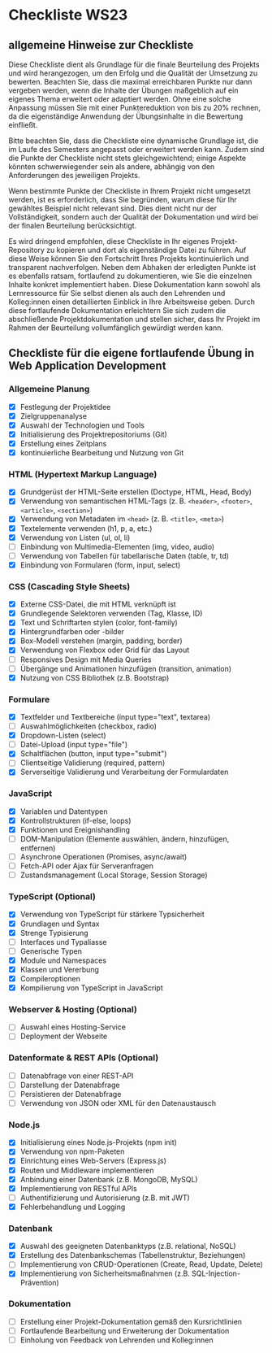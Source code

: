 # Checkliste WS23

## allgemeine Hinweise zur Checkliste
Diese Checkliste dient als Grundlage für die finale Beurteilung des Projekts und wird herangezogen, um den Erfolg und die Qualität der Umsetzung zu bewerten. Beachten Sie, dass die maximal erreichbaren Punkte nur dann vergeben werden, wenn die Inhalte der Übungen maßgeblich auf ein eigenes Thema erweitert oder adaptiert werden. Ohne eine solche Anpassung müssen Sie mit einer Punktereduktion von bis zu 20% rechnen, da die eigenständige Anwendung der Übungsinhalte in die Bewertung einfließt.

Bitte beachten Sie, dass die Checkliste eine dynamische Grundlage ist, die im Laufe des Semesters angepasst oder erweitert werden kann. Zudem sind die Punkte der Checkliste nicht stets gleichgewichtend; einige Aspekte könnten schwerwiegender sein als andere, abhängig von den Anforderungen des jeweiligen Projekts.

Wenn bestimmte Punkte der Checkliste in Ihrem Projekt nicht umgesetzt werden, ist es erforderlich, dass Sie begründen, warum diese für Ihr gewähltes Beispiel nicht relevant sind. Dies dient nicht nur der Vollständigkeit, sondern auch der Qualität der Dokumentation und wird bei der finalen Beurteilung berücksichtigt.

Es wird dringend empfohlen, diese Checkliste in Ihr eigenes Projekt-Repository zu kopieren und dort als eigenständige Datei zu führen. Auf diese Weise können Sie den Fortschritt Ihres Projekts kontinuierlich und transparent nachverfolgen. Neben dem Abhaken der erledigten Punkte ist es ebenfalls ratsam, fortlaufend zu dokumentieren, wie Sie die einzelnen Inhalte konkret implementiert haben. Diese Dokumentation kann sowohl als Lernressource für Sie selbst dienen als auch den Lehrenden und Kolleg:innen einen detaillierten Einblick in Ihre Arbeitsweise geben. Durch diese fortlaufende Dokumentation erleichtern Sie sich zudem die abschließende Projektdokumentation und stellen sicher, dass Ihr Projekt im Rahmen der Beurteilung vollumfänglich gewürdigt werden kann.

## Checkliste für die eigene fortlaufende Übung in Web Application Development

### Allgemeine Planung
- [x] Festlegung der Projektidee
- [x] Zielgruppenanalyse
- [x] Auswahl der Technologien und Tools
- [x] Initialisierung des Projektrepositoriums (Git)
- [x] Erstellung eines Zeitplans
- [x] kontinuierliche Bearbeitung und Nutzung von Git

### HTML (Hypertext Markup Language)
- [x] Grundgerüst der HTML-Seite erstellen (Doctype, HTML, Head, Body)
- [x] Verwendung von semantischen HTML-Tags (z. B. `<header>`, `<footer>`, `<article>`, `<section>`)
- [x] Verwendung von Metadaten im `<head>` (z. B. `<title>`, `<meta>`)
- [x] Textelemente verwenden (h1, p, a, etc.)
- [x] Verwendung von Listen (ul, ol, li)
- [ ] Einbindung von Multimedia-Elementen (img, video, audio)
- [ ] Verwendung von Tabellen für tabellarische Daten (table, tr, td)
- [x] Einbindung von Formularen (form, input, select)
  
### CSS (Cascading Style Sheets)
- [x] Externe CSS-Datei, die mit HTML verknüpft ist
- [x] Grundlegende Selektoren verwenden (Tag, Klasse, ID)
- [x] Text und Schriftarten stylen (color, font-family)
- [x] Hintergrundfarben oder -bilder
- [x] Box-Modell verstehen (margin, padding, border)
- [x] Verwendung von Flexbox oder Grid für das Layout
- [ ] Responsives Design mit Media Queries
- [ ] Übergänge und Animationen hinzufügen (transition, animation)
- [x] Nutzung von CSS Bibliothek (z.B. Bootstrap)

### Formulare
- [x] Textfelder und Textbereiche (input type="text", textarea)
- [ ] Auswahlmöglichkeiten (checkbox, radio)
- [x] Dropdown-Listen (select)
- [ ] Datei-Upload (input type="file")
- [x] Schaltflächen (button, input type="submit")
- [ ] Clientseitige Validierung (required, pattern)
- [x] Serverseitige Validierung und Verarbeitung der Formulardaten

### JavaScript
- [x] Variablen und Datentypen
- [x] Kontrollstrukturen (if-else, loops)
- [x] Funktionen und Ereignishandling
- [ ] DOM-Manipulation (Elemente auswählen, ändern, hinzufügen, entfernen)
- [ ] Asynchrone Operationen (Promises, async/await)
- [ ] Fetch-API oder Ajax für Serveranfragen
- [ ] Zustandsmanagement (Local Storage, Session Storage)

### TypeScript (Optional)
- [x] Verwendung von TypeScript für stärkere Typsicherheit
- [x] Grundlagen und Syntax
- [x] Strenge Typisierung
- [ ] Interfaces und Typaliasse
- [ ] Generische Typen
- [x] Module und Namespaces
- [x] Klassen und Vererbung
- [x] Compileroptionen
- [x] Kompilierung von TypeScript in JavaScript

### Webserver & Hosting (Optional)
- [ ] Auswahl eines Hosting-Service
- [ ] Deployment der Webseite

### Datenformate & REST APIs (Optional)
- [ ] Datenabfrage von einer REST-API
- [ ] Darstellung der Datenabfrage
- [ ] Persistieren der Datenabfrage
- [ ] Verwendung von JSON oder XML für den Datenaustausch

### Node.js
- [x] Initialisierung eines Node.js-Projekts (npm init)
- [x] Verwendung von npm-Paketen
- [x] Einrichtung eines Web-Servers (Express.js)
- [x] Routen und Middleware implementieren
- [x] Anbindung einer Datenbank (z.B. MongoDB, MySQL)
- [x] Implementierung von RESTful APIs
- [ ] Authentifizierung und Autorisierung (z.B. mit JWT)
- [x] Fehlerbehandlung und Logging

### Datenbank
- [x] Auswahl des geeigneten Datenbanktyps (z.B. relational, NoSQL)
- [x] Erstellung des Datenbankschemas (Tabellenstruktur, Beziehungen)
- [ ] Implementierung von CRUD-Operationen (Create, Read, Update, Delete)
- [x] Implementierung von Sicherheitsmaßnahmen (z.B. SQL-Injection-Prävention)

### Dokumentation
- [ ] Erstellung einer Projekt-Dokumentation gemäß den Kursrichtlinien
- [ ] Fortlaufende Bearbeitung und Erweiterung der Dokumentation
- [ ] Einholung von Feedback von Lehrenden und Kolleg:innen
